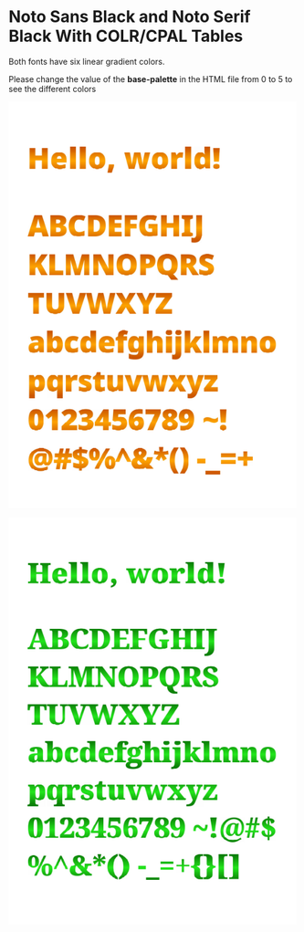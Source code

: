 # Noto Sans Black and Noto Serif Black With COLR/CPAL Tables

  
Both fonts have six linear gradient colors.

Please change the value of the **base-palette** in the HTML file from 0 to 5 to see the different colors

![img1](./noto-sans-p1.png)

![img2](./noto-serif-p1.png)
